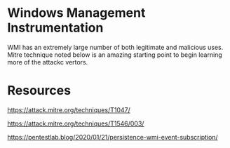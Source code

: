 # Windows Management Instrumentation
WMI has an extremely large number of both legitimate and malicious uses. Mitre technique  noted below is an amazing starting point to begin learning more of the attackc vertors. 

# Resources
https://attack.mitre.org/techniques/T1047/

https://attack.mitre.org/techniques/T1546/003/

https://pentestlab.blog/2020/01/21/persistence-wmi-event-subscription/
